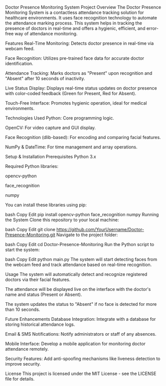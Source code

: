 Doctor Presence Monitoring System
Project Overview
The Doctor Presence Monitoring System is a contactless attendance tracking solution for healthcare environments. It uses face recognition technology to automate the attendance marking process. This system helps in tracking the presence of doctors in real-time and offers a hygienic, efficient, and error-free way of attendance monitoring.

Features
Real-Time Monitoring: Detects doctor presence in real-time via webcam feed.

Face Recognition: Utilizes pre-trained face data for accurate doctor identification.

Attendance Tracking: Marks doctors as "Present" upon recognition and "Absent" after 10 seconds of inactivity.

Live Status Display: Displays real-time status updates on doctor presence with color-coded feedback (Green for Present, Red for Absent).

Touch-Free Interface: Promotes hygienic operation, ideal for medical environments.

Technologies Used
Python: Core programming logic.

OpenCV: For video capture and GUI display.

Face Recognition (dlib-based): For encoding and comparing facial features.

NumPy & DateTime: For time management and array operations.

Setup & Installation
Prerequisites
Python 3.x

Required Python libraries:

opencv-python

face_recognition

numpy

You can install these libraries using pip:

bash
Copy
Edit
pip install opencv-python face_recognition numpy
Running the System
Clone this repository to your local machine:

bash
Copy
Edit
git clone https://github.com/YourUsername/Doctor-Presence-Monitoring.git
Navigate to the project folder:

bash
Copy
Edit
cd Doctor-Presence-Monitoring
Run the Python script to start the system:

bash
Copy
Edit
python main.py
The system will start detecting faces from the webcam feed and track attendance based on real-time recognition.

Usage
The system will automatically detect and recognize registered doctors via their facial features.

The attendance will be displayed live on the interface with the doctor's name and status (Present or Absent).

The system updates the status to "Absent" if no face is detected for more than 10 seconds.

Future Enhancements
Database Integration: Integrate with a database for storing historical attendance logs.

Email & SMS Notifications: Notify administrators or staff of any absences.

Mobile Interface: Develop a mobile application for monitoring doctor attendance remotely.

Security Features: Add anti-spoofing mechanisms like liveness detection to improve security.

License
This project is licensed under the MIT License - see the LICENSE file for details.
